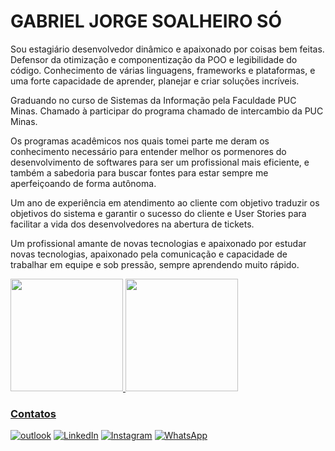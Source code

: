 
# GABRIEL JORGE SOALHEIRO SÓ


Sou estagiário desenvolvedor dinâmico e apaixonado por coisas bem feitas. Defensor da otimização e componentização da POO e legibilidade do código. Conhecimento de várias linguagens, frameworks e plataformas, e uma forte capacidade de aprender, planejar e criar soluções incríveis.

Graduando no curso de Sistemas da Informação pela Faculdade PUC Minas. Chamado à participar do programa chamado de intercambio da PUC Minas. 

Os programas acadêmicos nos quais tomei parte me deram os conhecimento necessário para entender melhor os pormenores do desenvolvimento de softwares para ser um profissional mais eficiente, e também a sabedoria para buscar fontes para estar sempre me aperfeiçoando de forma autônoma.

Um ano de experiência em atendimento ao cliente com objetivo traduzir os objetivos do sistema e garantir o sucesso do cliente e User Stories para facilitar a vida dos desenvolvedores na abertura de tickets.

Um profissional amante de novas tecnologias e apaixonado por estudar novas tecnologias, apaixonado pela comunicação e capacidade de trabalhar em equipe e sob pressão, sempre aprendendo muito rápido.
          
<div>
<a href="https://github.com/GabrielSoalheiro">
<img height="180em" src="https://github-readme-stats.vercel.app/api/top-langs/?username=GabrielSoalheiro&layout=compact&langs_count=10&hide=JavaScript,CSS"/>
<img height="180em" src="https://github-readme-stats.vercel.app/api?username=GabrielSoalheiro&show_icons=true&include_all_commits=true&count_private=true"/>
</div>

### Contatos

  [![outlook](https://img.shields.io/badge/Microsoft_Outlook-0078D4?style=for-the-badge&logo=microsoft-outlook&logoColor=white)](mailto:gabrielsoalheiro2011@hotmail.com) [![LinkedIn](https://img.shields.io/badge/linkedin-%230077B5.svg?style=for-the-badge&logo=linkedin&logoColor=white)](https://www.linkedin.com/in/gabrielsoalheiro/) [![Instagram](https://img.shields.io/badge/Instagram-%23E4405F.svg?style=for-the-badge&logo=Instagram&logoColor=white)](https://www.instagram.com/gabriel_soalheiro/) [![WhatsApp](https://img.shields.io/badge/WhatsApp-25D366?style=for-the-badge&logo=whatsapp&logoColor=white)](https://wa.me/5533999857659)





